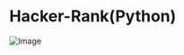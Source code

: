 # Hacker-Rank(Python)
![Image](https://github.com/user-attachments/assets/bf5a99f1-2e2b-4524-a804-2a47c4d11277)
